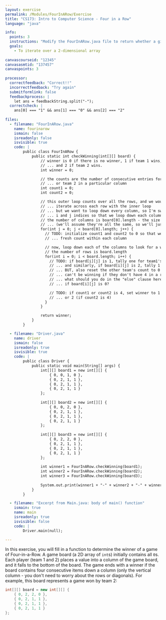 ```yaml
---
layout: exercise
permalink: /Modules/FourInARow/Exercise
title: "CS173: Intro to Computer Science - Four in a Row"
language: "java"

info:
  points: 3
  instructions: "Modify the FourInARow.java file to return whether a given array contains a winning configuration.  Specifically, if any column has four consecutive items with the same value, they are a winner."
  goals:
    - To iterate over a 2-dimensional array
    
canvascourseid: "12345"
canvasasmtid: "137457"
canvaspoints: 3
    
processor:  
  correctfeedback: "Correct!!" 
  incorrectfeedback: "Try again"
  submitformlink: false
  feedbackprocess: | 
    let ans = feedbackString.split("-");
  correctcheck: |
    ans[0] === "1" && ans[1] === "0" && ans[2] === "2"       
 
files:
  - filename: "FourInARow.java"
    name: fourinarow
    ismain: false
    isreadonly: false
    isvisible: true
    code: | 
        public class FourInARow {
            public static int checkWinning(int[][] board) {
                // winner is 0 if there is no winner, 1 if team 1 wins, 
                // ... and 2 if team 2 wins.
                int winner = 0;

                // the counts are the number of consecutive entries for team 1,
                // ... or team 2 in a particular column
                int count1 = 0;
                int count2 = 0;

                // this outer loop counts over all the rows, and we would normally 
                // ... iterate across each row with the inner loop
                // ... but we want to loop down every column, so I'm switching the 
                // ... i and j indices so that we loop down each column instead!
                // the number of columns is board[0].length - the size of the first row
                // ... (we'll assume they're all the same, so we'll just pick the first one!)
                for(int j = 0; j < board[0].length; j++) {
                  // TODO: initialize count1 and count2 to 0 so that we have a 
                  // ... fresh count within each column

                  // now, loop down each of the columns to look for a winner
                  // the number of rows is board.length
                  for(int i = 0; i < board.length; i++) {
                    // TODO: if board[i][j] is 1, tally one for team1's count,  
                    // ... and similarly, if board[i][j] is 2, tally 1 for team2.
                    // ... BUT, also reset the other team's count to 0 (since they 
                    // ... can't be winning if they don't have 4 in a row!).
                    // ... what should you do in the "else" clause here, 
                    // ... if board[i][j] is 0?

                    // TODO: if count1 or count2 is 4, set winner to 1 (if count1 is 4), 
                    // ... or 2 (if count2 is 4)
                  }
                }

                return winner;                
            }
        }  

  - filename: "Driver.java"
    name: driver
    ismain: false
    isreadonly: true
    isvisible: true
    code: | 
        public class Driver {
            public static void main(String[] args) {
                int[][] board1 = new int[][] {
                    { 0, 0, 1, 0 },
                    { 0, 2, 1, 1 },
                    { 0, 2, 1, 1 },
                    { 0, 2, 1, 1 }
                };
                
                int[][] board2 = new int[][] {
                    { 0, 0, 2, 0 },
                    { 0, 2, 1, 1 },
                    { 0, 2, 1, 1 },
                    { 0, 2, 1, 1 }
                };
                
                int[][] board3 = new int[][] {
                    { 0, 2, 2, 0 },
                    { 0, 2, 1, 1 },
                    { 0, 2, 1, 1 },
                    { 0, 2, 1, 1 }
                };                
                
                int winner1 = FourInARow.checkWinning(board1);
                int winner2 = FourInARow.checkWinning(board2);
                int winner3 = FourInARow.checkWinning(board3);
                              
                System.out.print(winner1 + "-" + winner2 + "-" + winner3);
            }
        }         

  - filename: "Excerpt from Main.java: body of main() function"
    ismain: true
    name: main
    isreadonly: true
    isvisible: false
    code: |
        Driver.main(null);
        
---
```


In this exercise, you will fill in a function to determine the winner of a game of Four-in-a-Row.  A game board (a 2D array of `int`s) initially contains all `0`s.  Each player (team 1 and 2) places a value into a column of the game board, and it falls to the bottom of the board.  The game ends with a winner if the board contains four consecutive items down a column (only the vertical column - you don't need to worry about the rows or diagonals).  For example, this board represents a game won by team 2:

```java
int[][] board = new int[][] {
    { 0, 2, 2, 0 },
    { 0, 2, 1, 1 },
    { 0, 2, 1, 1 },
    { 0, 2, 1, 1 }
};     
```                